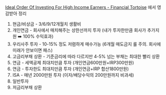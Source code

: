 
[Ideal Order Of Investing For High Income Earners - Financial Tortoise](https://youtu.be/D0fMKiPI9w8) 에서 영감받아 정리

1. 현금/비상금 - 3/6/9/12개월치 생활비
2. 개인연금 - 회사에서 매치해주는 상한선까지 투자
   (내가 투자한만큼 회사가 추가지원 ➡️ 100% 수익효과)
3. 우리사주 투자 - 10-15% 정도 저렴하게 매수가능
   (6개월 매도금지 룰 주의. 회사에 미래가 안보이면 패스)
4. 고금리부채 상환 - 기준금리에 따라 다르지만 4-5% 넘는 부채는 최대한 빨리 상환
5. 연금 - 세액공제 최대치만큼 투자
   (개인연금600만원+IRP300만원)
6. 연금 - 투자한도 최대치만큼 투자
   (개인연금+IRP 합산1800만원)
7. ISA - 매년 2000만원 투자
   (이자/배당수익의 200만원까지 비과세)
8. 일반투자
9. 저금리부채 상환

